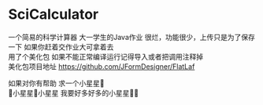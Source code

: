 # SciCalculator
一个简易的科学计算器
大一学生的Java作业
很烂，功能很少，上传只是为了保存一下 如果你赶着交作业大可拿着去  
用了个美化包 如果不能正常编译运行记得导入或者把调用注释掉  
美化包项目地址 <https://github.com/JFormDesigner/FlatLaf>

如果对你有帮助 求一个小星星🤩  
🤤小星星🤤小星星 我要好多好多的小星星🤤🤤
